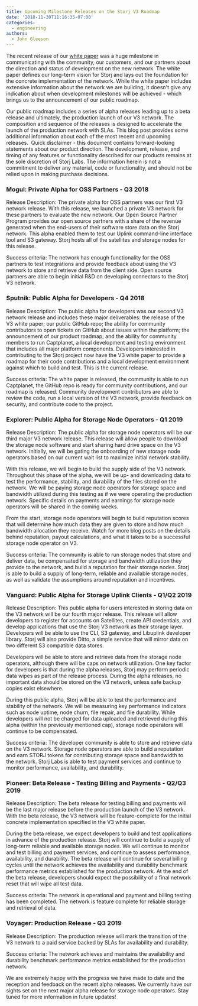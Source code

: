 ```yaml
---
title: Upcoming Milestone Releases on the Storj V3 Roadmap
date: '2018-11-30T11:16:35-07:00'
categories:
  - engineering
authors:
  - John Gleeson
---
```

The recent release of our [white paper](https://storj.io/white-paper) was a huge milestone in communicating with the community, our customers, and our partners about the direction and status of development on the new network. The white paper defines our long-term vision for Storj and lays out the foundation for the concrete implementation of the network. While the white paper includes extensive information about the network we are building, it doesn't give any indication about when development milestones will be achieved - which brings us to the announcement of our public roadmap.

Our public roadmap includes a series of alpha releases leading up to a beta release and ultimately, the production launch of our V3 network. The composition and sequence of the releases is designed to accelerate the launch of the production network with SLAs. This blog post provides some additional information about each of the most recent and upcoming releases.  Quick disclaimer - this document contains forward-looking statements about our product direction. The development, release, and timing of any features or functionality described for our products remains at the sole discretion of Storj Labs. The information herein is not a commitment to deliver any material, code or functionality, and should not be relied upon in making purchase decisions.

<!--more-->

### Mogul: Private Alpha for OSS Partners - Q3 2018

Release Description: The private alpha for OSS partners was our first V3 network release. With this release, we launched a private V3 network for these partners to evaluate the new network. Our Open Source Partner Program provides our open source partners with a share of the revenue generated when the end-users of their software store data on the Storj network. This alpha enabled them to test our Uplink command-line interface tool and S3 gateway. Storj hosts all of the satellites and storage nodes for this release.

Success criteria: The network has enough functionality for the OSS partners to test integrations and provide feedback about using the V3 network to store and retrieve data from the client side. Open source partners are able to begin initial R&D on developing connectors to the Storj V3 network.

### Sputnik: Public Alpha for Developers - Q4 2018

Release Description: The public alpha for developers was our second V3 network release and includes these major deliverables: the release of the V3 white paper; our public GitHub repo; the ability for community contributors to open tickets on GitHub about issues within the platform; the announcement of our product roadmap; and the ability for community members to run Captplanet, a local development and testing environment that includes all major platform components. Developers interested in contributing to the Storj project now have the V3 white paper to provide a roadmap for their code contributions and a local development environment against which to build and test. This is the current release.

Success criteria: The  white paper is released, the community is able to run Captplanet, the GitHub repo is ready for community contributions, and our roadmap is released. Community development contributors are able to review the code, run a local version of the V3 network, provide feedback on security, and contribute code to the project.

### Explorer: Public Alpha for Storage Node Operators - Q1 2019

Release Description: The public alpha for storage node operators will be our third major V3 network release. This release will allow people to download the storage node software and start sharing hard drive space on the V3 network. Initially, we will be gating the onboarding of new storage node operators based on our current wait list to maximize initial network stability.

With this release, we will begin to build the supply side of the V3 network. Throughout this phase of the alpha, we will be up- and downloading data to test the performance, stability, and durability of the files stored on the network. We will be paying storage node operators for storage space and bandwidth utilized during this testing as if we were operating the production network. Specific details on payments and earnings for storage node operators will be shared in the coming weeks.

From the start, storage node operators will begin to build reputation scores that will determine how much data they are given to store and how much bandwidth allocation they receive. Watch for more blog posts on the details behind reputation, payout calculations, and what it takes to be a successful storage node operator on V3.

Success criteria: The community is able to run storage nodes that store and deliver data, be compensated for storage and bandwidth utilization they provide to the network, and build a reputation for their storage nodes. Storj is able to build a supply of long-term, reliable and available storage nodes, as well as validate the assumptions around reputation and incentives.

### Vanguard: Public Alpha for Storage Uplink Clients - Q1/Q2 2019

Release Description: This public alpha for users interested in storing data on the V3 network will be our fourth major release. This release will allow developers to register for accounts on Satellites, create API credentials, and develop applications that use the Storj V3 network as their storage layer. Developers will be able to use the CLI, S3 gateway, and Libuplink developer library. Storj will also provide Ditto, a simple service that will mirror data on two different S3 compatible data stores.

Developers will be able to store and retrieve data from the storage node operators, although there will be caps on network utilization. One key factor for developers is that during the alpha releases, Storj may perform periodic data wipes as part of the release process. During the alpha releases, no important data should be stored on the V3 network, unless safe backup copies exist elsewhere.

During this public alpha, Storj will be able to test the performance and stability of the network. We will be measuring key performance indicators such as node uptime, node churn, file repair, and file durability. While developers will not be charged for data uploaded and retrieved during this alpha (within the previously mentioned cap), storage node operators will continue to be compensated.

Success criteria: The developer community is able to store and retrieve data on the V3 network. Storage node operators are able to build a reputation and earn STORJ tokens for contributing storage space and bandwidth to the network. Storj Labs is able to test payment services and continue to monitor performance, availability, and durability.

### Pioneer: Beta Release - Testing Billing and Payments - Q2/Q3 2019

Release Description: The beta release for testing billing and payments will be the last major release before the production launch of the V3 network. With the beta release, the V3 network will be feature-complete for the initial concrete implementation specified in the V3 white paper.

During the beta release, we expect developers to build and test applications in advance of the production release. Storj will continue to build a supply of long-term reliable and available storage nodes. We will continue to monitor and test billing and payment services, and continue to assess performance, availability, and durability. The beta release will continue for several billing cycles until the network achieves the availability and durability benchmark performance metrics established for the production network. At the end of the beta release, developers should expect the possibility of a final network reset that will wipe all test data.

Success criteria: The network is operational and payment and billing testing has been completed. The network is feature complete for reliable storage and retrieval of data.

### Voyager: Production Release - Q3 2019

Release Description: The production release will mark the transition of the V3 network to a paid service backed by SLAs for availability and durability.

Success criteria: The network achieves and maintains the availability and durability benchmark performance metrics established for the production network.

We are extremely happy with the progress we have made to date and the reception and feedback on the recent alpha releases. We currently have our sights set on the next major alpha release for storage node operators. Stay tuned for more information in future updates!
